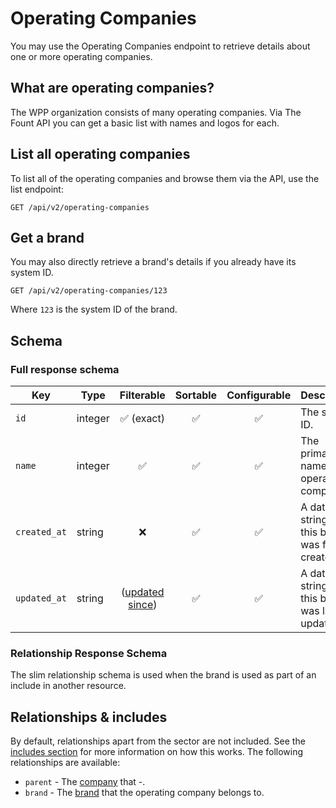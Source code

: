 # Operating Companies

You may use the Operating Companies endpoint to retrieve details about one or more operating companies.

## What are operating companies?

The WPP organization consists of many operating companies. Via The Fount API you can get a basic list with names and
logos for each.

## List all operating companies

To list all of the operating companies and browse them via the API, use the list endpoint:

```http request
GET /api/v2/operating-companies
```

## Get a brand

You may also directly retrieve a brand's details if you already have its system ID.

```http request
GET /api/v2/operating-companies/123
```

Where `123` is the system ID of the brand.

## Schema

### Full response schema

| Key                   | Type    |                Filterable                 |      Sortable      |    Configurable    | Description                                          |
|-----------------------|---------|:-----------------------------------------:|:------------------:|:------------------:|------------------------------------------------------|
| `id`                  | integer |        :white_check_mark: (exact)         | :white_check_mark: | :white_check_mark: | The system ID.                                       |
| `name`                | integer |            :white_check_mark:             | :white_check_mark: | :white_check_mark: | The primary name of the operating company.           |                                                                                                                         |
| `created_at`          | string  |                    :x:                    | :white_check_mark: | :white_check_mark: | A datetime string when this brand was first created. |
| `updated_at`          | string  | ([updated since](../customizing/filters)) | :white_check_mark: | :white_check_mark: | A datetime string when this brand was last updated.  |

### Relationship Response Schema

The slim relationship schema is used when the brand is used as part of an include in another resource.


## Relationships & includes

By default, relationships apart from the sector are not included. See
the [includes section](../customizing/includes) for more information on how this works. The following relationships
are available:

- `parent` - The [company](./companies.md) that -.
- `brand` - The [brand](./brands.md) that the operating company belongs to.
